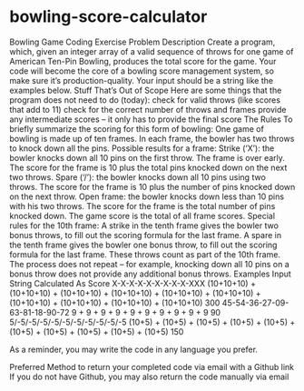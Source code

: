 # bowling-score-calculator
Bowling Game Coding Exercise
Problem Description
Create a program, which, given an integer array of a valid sequence of throws for one game of American Ten-Pin Bowling, produces the total score for the game.  Your code will become the core of a bowling score management system, so make sure it’s production-quality.
Your input should be a string like the examples below.
Stuff That’s Out of Scope
Here are some things that the program does not need to do (today):
check for valid throws (like scores that add to 11)
check for the correct number of throws and frames
provide any intermediate scores – it only has to provide the final score
The Rules
To briefly summarize the scoring for this form of bowling:
One game of bowling is made up of ten frames.
In each frame, the bowler has two throws to knock down all the pins.
Possible results for a frame:
Strike (‘X’): the bowler knocks down all 10 pins on the first throw.
The frame is over early. The score for the frame is 10 plus the total pins knocked down on the next two throws.
Spare (‘/’): the bowler knocks down all 10 pins using two throws.
The score for the frame is 10 plus the number of pins knocked down on the next throw.
Open frame: the bowler knocks down less than 10 pins with his two throws. The score for the frame is the total number of pins knocked down.
The game score is the total of all frame scores. 
Special rules for the 10th frame:
A strike in the tenth frame gives the bowler two bonus throws, to fill out the scoring formula for the last frame.
A spare in the tenth frame gives the bowler one bonus throw, to fill out the scoring formula for the last frame.
These throws count as part of the 10th frame.
The process does not repeat – for example, knocking down all 10 pins on a bonus throw does not provide any additional bonus throws.
Examples
Input String
Calculated As
Score
X-X-X-X-X-X-X-X-X-XXX
(10+10+10) + (10+10+10) + (10+10+10) + (10+10+10) + (10+10+10) + (10+10+10) + (10+10+10) + (10+10+10) + (10+10+10) + (10+10+10)
300
45-54-36-27-09-63-81-18-90-72
9 + 9 + 9 + 9 + 9 + 9 + 9 + 9 + 9 + 9
90
5/-5/-5/-5/-5/-5/-5/-5/-5/-5/-5
(10+5) + (10+5) + (10+5) + (10+5) + (10+5) + (10+5) + (10+5) + (10+5) + (10+5) + (10+5)
150


As a reminder, you may write the code in any language you prefer. 

Preferred Method to return your completed code via email with a Github link
If you do not have Github, you may also return the code manually via email
